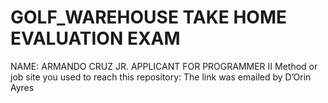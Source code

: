 # GOLF_WAREHOUSE TAKE HOME EVALUATION EXAM 
NAME: ARMANDO CRUZ JR.
APPLICANT FOR PROGRAMMER II
Method or job site you used to reach this repository: The link was emailed by D’Orin Ayres
